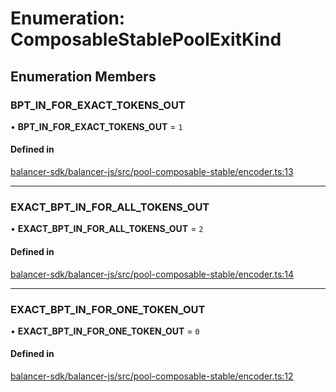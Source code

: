 # Enumeration: ComposableStablePoolExitKind

## Enumeration Members

### BPT\_IN\_FOR\_EXACT\_TOKENS\_OUT

• **BPT\_IN\_FOR\_EXACT\_TOKENS\_OUT** = ``1``

#### Defined in

[balancer-sdk/balancer-js/src/pool-composable-stable/encoder.ts:13](https://github.com/balancer/balancer-sdk/blob/master/balancer-js/src/pool-composable-stable/encoder.ts#L13)

___

### EXACT\_BPT\_IN\_FOR\_ALL\_TOKENS\_OUT

• **EXACT\_BPT\_IN\_FOR\_ALL\_TOKENS\_OUT** = ``2``

#### Defined in

[balancer-sdk/balancer-js/src/pool-composable-stable/encoder.ts:14](https://github.com/balancer/balancer-sdk/blob/master/balancer-js/src/pool-composable-stable/encoder.ts#L14)

___

### EXACT\_BPT\_IN\_FOR\_ONE\_TOKEN\_OUT

• **EXACT\_BPT\_IN\_FOR\_ONE\_TOKEN\_OUT** = ``0``

#### Defined in

[balancer-sdk/balancer-js/src/pool-composable-stable/encoder.ts:12](https://github.com/balancer/balancer-sdk/blob/master/balancer-js/src/pool-composable-stable/encoder.ts#L12)

